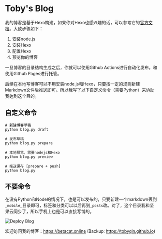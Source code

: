 # Toby's Blog

我的博客是基于Hexo构建，如果你对Hexo也感兴趣的话，可以参考它的[官方文档](https://hexo.io/)。大致步骤如下：

1. 安装node.js
2. 安装Hexo
3. 配置Hexo
4. 预览你的博客

一旦博客的目录结构生成之后，你就可以使用Github Actions进行自动化发布，和使用Github Pages进行托管。

后续在本地写博客可以不用安装node.js和Hexo，只要按一定的规则新建Markdown文件后推送即可。所以我写了以下自定义命令（需要Python）来协助我达到这个目的。

## 自定义命令

```shell
# 新建博客草稿
python blog.py draft

# 发布草稿
python blog.py prepare

# 本地预览，需要nodejs和Hexo
python blog.py preview

# 推送保存 [prepare + push]
python blog.py

```

## 不要命令

在没有Python和Node的情况下，也是可以发布的，只要新建一个markdown丢到 `_mobile_`目录即可，标签和分类可以以后再到`_posts`改。对了，这个目录我和坚果云同步了，所以手机上也是可以直接写博的。

![Deploy Blog](https://github.com/tobyqin/blog/workflows/Deploy%20Blog/badge.svg)

欢迎访问我的博客：https://betacat.online (Backup: https://tobyqin.github.io)

